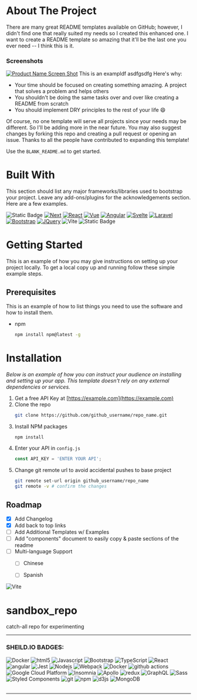 
<!-- ABOUT THE PROJECT -->
# About The Project
There are many great README templates available on GitHub; however, I didn't find one that really suited my needs so I created this enhanced one. I want to create a README template so amazing that it'll be the last one you ever need -- I think this is it.
### Screenshots
[![Product Name Screen Shot][product-screenshot]](https://example.com)
This is an exampldf asdfgsdfg
Here's why:
* Your time should be focused on creating something amazing. A project that solves a problem and helps others
* You shouldn't be doing the same tasks over and over like creating a README from scratch
* You should implement DRY principles to the rest of your life :smile:

Of course, no one template will serve all projects since your needs may be different. So I'll be adding more in the near future. You may also suggest changes by forking this repo and creating a pull request or opening an issue. Thanks to all the people have contributed to expanding this template!

Use the `BLANK_README.md` to get started.




# Built With

This section should list any major frameworks/libraries used to bootstrap your project. Leave any add-ons/plugins for the acknowledgements section. Here are a few examples.  

![Static Badge][Vite]
[![Next][Next.js]][Next-url]
[![React][React.js]][React-url]
[![Vue][Vue.js]][Vue-url]
[![Angular][Angular.io]][Angular-url]
[![Svelte][Svelte.dev]][Svelte-url]
[![Laravel][Laravel.com]][Laravel-url]
[![Bootstrap][Bootstrap.com]][Bootstrap-url]
[![JQuery][JQuery.com]][JQuery-url]
<img alt="Vite" src="https://img.shields.io/badge/Vite-%23646CFF?style=for-the-badge&logo=Vite&logoColor=white" />
![Static Badge](https://img.shields.io/badge/Vite-%23646CFF?logo=Vite&logoColor=white)



<!-- GETTING STARTED -->
# Getting Started

This is an example of how you may give instructions on setting up your project locally.
To get a local copy up and running follow these simple example steps.

## Prerequisites

This is an example of how to list things you need to use the software and how to install them.
* npm
  ```sh
  npm install npm@latest -g
  ```

# Installation

_Below is an example of how you can instruct your audience on installing and setting up your app. This template doesn't rely on any external dependencies or services._

1. Get a free API Key at [https://example.com](https://example.com)
2. Clone the repo
   ```sh
   git clone https://github.com/github_username/repo_name.git
   ```
3. Install NPM packages
   ```sh
   npm install
   ```
4. Enter your API in `config.js`
   ```js
   const API_KEY = 'ENTER YOUR API';
   ```
5. Change git remote url to avoid accidental pushes to base project
   ```sh
   git remote set-url origin github_username/repo_name
   git remote -v # confirm the changes
   ```










<!-- ROADMAP -->
## Roadmap

- [x] Add Changelog
- [x] Add back to top links
- [ ] Add Additional Templates w/ Examples
- [ ] Add "components" document to easily copy & paste sections of the readme
- [ ] Multi-language Support
    - [ ] Chinese
    - [ ] Spanish














<!-- MARKDOWN LINKS & IMAGES -->
<!-- https://www.markdownguide.org/basic-syntax/#reference-style-links -->
<img alt="Vite" src="https://img.shields.io/badge/Vite-%23646CFF?style=for-the-badge&logo=Vite&logoColor=white" />

[Vite]: https://img.shields.io/badge/Vite-%23646CFF?style=for-the-badge&logo=Vite&logoColor=white
[Next-url]: https://nextjs.org/
[contributors-shield]: https://img.shields.io/github/contributors/othneildrew/Best-README-Template.svg?style=for-the-badge
[contributors-shield]: https://img.shields.io/github/contributors/othneildrew/Best-README-Template.svg?style=for-the-badge
[contributors-url]: https://github.com/othneildrew/Best-README-Template/graphs/contributors
[forks-shield]: https://img.shields.io/github/forks/othneildrew/Best-README-Template.svg?style=for-the-badge
[forks-url]: https://github.com/othneildrew/Best-README-Template/network/members
[stars-shield]: https://img.shields.io/github/stars/othneildrew/Best-README-Template.svg?style=for-the-badge
[stars-url]: https://github.com/othneildrew/Best-README-Template/stargazers
[issues-shield]: https://img.shields.io/github/issues/othneildrew/Best-README-Template.svg?style=for-the-badge
[issues-url]: https://github.com/othneildrew/Best-README-Template/issues
[license-shield]: https://img.shields.io/github/license/othneildrew/Best-README-Template.svg?style=for-the-badge
[license-url]: https://github.com/othneildrew/Best-README-Template/blob/master/LICENSE.txt
[linkedin-shield]: https://img.shields.io/badge/-LinkedIn-black.svg?style=for-the-badge&logo=linkedin&colorB=555
[linkedin-url]: https://linkedin.com/in/othneildrew
[product-screenshot]: images/screenshot.png
[Next.js]: https://img.shields.io/badge/next.js-000000?style=for-the-badge&logo=nextdotjs&logoColor=white
[Next-url]: https://nextjs.org/
[React.js]: https://img.shields.io/badge/React-20232A?style=for-the-badge&logo=react&logoColor=61DAFB
[React-url]: https://reactjs.org/
[Vue.js]: https://img.shields.io/badge/Vue.js-35495E?style=for-the-badge&logo=vuedotjs&logoColor=4FC08D
[Vue-url]: https://vuejs.org/
[Angular.io]: https://img.shields.io/badge/Angular-DD0031?style=for-the-badge&logo=angular&logoColor=white
[Angular-url]: https://angular.io/
[Svelte.dev]: https://img.shields.io/badge/Svelte-4A4A55?style=for-the-badge&logo=svelte&logoColor=FF3E00
[Svelte-url]: https://svelte.dev/
[Laravel.com]: https://img.shields.io/badge/Laravel-FF2D20?style=for-the-badge&logo=laravel&logoColor=white
[Laravel-url]: https://laravel.com
[Bootstrap.com]: https://img.shields.io/badge/Bootstrap-563D7C?style=for-the-badge&logo=bootstrap&logoColor=white
[Bootstrap-url]: https://getbootstrap.com
[JQuery.com]: https://img.shields.io/badge/jQuery-0769AD?style=for-the-badge&logo=jquery&logoColor=white
[JQuery-url]: https://jquery.com 







# sandbox_repo
catch-all repo for experimenting

---

[//]: # (Comment)
[//]: # (     <img alt="LINKHERE" />     )

<h3>SHEILD.IO BADGES:</h3>
<p>


  <img alt="Docker" src="https://img.shields.io/badge/-Docker-46a2f1?style=flat-square&logo=react&logoColor=black" />
  <img alt="html5" src="https://img.shields.io/badge/-HTML5-E34F26?style=flat-square&logo=html5&logoColor=white" />
  <img alt="Javascript" src="https://img.shields.io/badge/-javascript-f7df1c?style=flat-square&logo=javascript&logoColor=black" />
  <img alt="Bootstrap" src="https://img.shields.io/badge/-bootstrap-7953b3?style=flat-square&logo=javascript&logoColor=white" />
  <img alt="TypeScript" src="https://img.shields.io/badge/-TypeScript-007ACC?style=flat-square&logo=typescript&logoColor=white" />
  <img alt="React" src="https://img.shields.io/badge/-React-45b8d8?style=flat-square&logo=react&logoColor=white" />
  <img alt="angular" src="https://img.shields.io/badge/-Angular-DD0031?style=flat-square&logo=angular&logoColor=white" />
  <img alt="Jest" src="https://img.shields.io/badge/-jest-be3d19?style=flat-square&logo=jest&logoColor=white" />
  <img alt="Nodejs" src="https://img.shields.io/badge/-Nodejs-43853d?style=flat-square&logo=Node.js&logoColor=white" />
  <img alt="Webpack" src="https://img.shields.io/badge/-Webpack-8DD6F9?style=flat-square&logo=webpack&logoColor=white" />
  <img alt="Docker" src="https://img.shields.io/badge/-Docker-46a2f1?style=flat-square&logo=docker&logoColor=white" />
  <img alt="github actions" src="https://img.shields.io/badge/-Github_Actions-2088FF?style=flat-square&logo=github-actions&logoColor=white" />
  <img alt="Google Cloud Platform" src="https://img.shields.io/badge/-Google_Cloud_Platform-1a73e8?style=flat-square&logo=google-cloud&logoColor=white" />
  <img alt="Insomnia" src="https://img.shields.io/badge/-Insomnia-5849BE?style=flat-square&logo=insomnia&logoColor=white" />
  <img alt="Apollo" src="https://img.shields.io/badge/-Apollo%20GraphQL-311C87?style=flat-square&logo=apollo-graphql&logoColor=white" />
  <img alt="redux" src="https://img.shields.io/badge/-Redux-764ABC?style=flat-square&logo=redux&logoColor=white" />
  <img alt="GraphQL" src="https://img.shields.io/badge/-GraphQL-E10098?style=flat-square&logo=graphql&logoColor=white" />
  <img alt="Sass" src="https://img.shields.io/badge/-Sass-CC6699?style=flat-square&logo=sass&logoColor=white" />
  <img alt="Styled Components" src="https://img.shields.io/badge/-Styled_Components-db7092?style=flat-square&logo=styled-components&logoColor=white" />
  <img alt="git" src="https://img.shields.io/badge/-Git-F05032?style=flat-square&logo=git&logoColor=white" />
  <img alt="npm" src="https://img.shields.io/badge/-NPM-CB3837?style=flat-square&logo=npm&logoColor=white" />
  <img alt="d3js" src="https://img.shields.io/badge/-D3.js-F9A03C?style=flat-square&logo=d3.js&logoColor=white" />
  <img alt="MongoDB" src="https://img.shields.io/badge/-MongoDB-13aa52?style=flat-square&logo=mongodb&logoColor=white" />



<img alt="" src="https://img.shields.io/badge/.NET-512BD4?logo=.Net"/>
<img alt="" src="https://img.shields.io/badge/C%2B%2B-00599C?logo=C%2B%2B&logoColor=white"/>
<img alt="" src="https://img.shields.io/badge/Python-%233776AB?logo=Python&logoColor=white"/>
<img alt="" src="https://img.shields.io/badge/F%23-%23378BBA?logo=F%23&logoColor=white"/>
<img alt="" src="https://img.shields.io/badge/HTML5-%23E34F26?logo=HTML5&logoColor=white"/>
<img alt="" src="https://img.shields.io/badge/CSS3-%231572B6?logo=CSS3&logoColor=white"/>
<img alt="" src="https://img.shields.io/badge/MySQL-%234479A1?logo=mysql&logoColor=white"/>
<img alt="" src="https://img.shields.io/badge/PostgreSQL-%234169E1?logo=postgresql&logoColor=white"/>
<img alt="" src="https://img.shields.io/badge/Vim-019733?logo=Vim&logoColor=white"/>
<img alt="" src="https://img.shields.io/badge/Eclipse-%232C2255?logo=Eclipse&logoColor=white"/>
<img alt="" src="https://img.shields.io/badge/Android%20Studio-%233DDC84?logo=Android%20Studio&logoColor=white"/>
<img alt="" src="https://img.shields.io/badge/Linux-%23FCC624?logo=Linux&logoColor=black"/>
<img alt="" src="https://img.shields.io/badge/Jira-%230052CC?logo=Jira&logoColor=white"/>
<img alt="" src="https://img.shields.io/badge/Jenkins-%23D24939?logo=Jenkins&logoColor=white"/>
<img alt="" src="https://img.shields.io/badge/Node.js-%235FA04E?logo=Node.JS&logoColor=white"/>
<img alt="" src="https://img.shields.io/badge/MacOS-%23000000?logo=MacOS&logoColor=white"/>
<img alt="" src="https://img.shields.io/badge/GNU%20Emacs-%237F5AB6?logo=GNU%20Emacs&logoColor=white"/>
<img alt="" src="https://img.shields.io/badge/Tailwind%20CSS-%2306B6D4?logo=Tailwind%20CSS&logoColor=white"/>
<img alt="" src="https://img.shields.io/badge/NATS.io-%2327AAE1?logo=NATS.io&logoColor=white"/>
<img alt="" src="https://img.shields.io/badge/Apache-%23D22128?logo=Apache&logoColor=white"/>
<img alt="" src="https://img.shields.io/badge/NGINX-%23009639?logo=NGINX&logoColor=white"/>
<img alt="" src="https://img.shields.io/badge/Postman-%23FF6C37?logo=Postman&logoColor=white"/>
<img alt="" src="https://img.shields.io/badge/Django-%23092E20?logo=Django&logoColor=white"/>
<img alt="" src="https://img.shields.io/badge/Ruby%20on%20Rails-%23D30001?logo=Ruby%20on%20Rails&logoColor=white"/>
<img alt="" src="https://img.shields.io/badge/Flask-%23000000?logo=Flask&logoColor=white"/>
<img alt="" src="https://img.shields.io/badge/Flutter-%2302569B?logo=Flutter&logoColor=white"/>
<img alt="" src="https://img.shields.io/badge/jQuery-%230769AD?logo=jQuery&logoColor=white"/>
<img alt="" src="https://img.shields.io/badge/Socket.io-%23010101?logo=Socket.io&logoColor=white"/>
<img alt="" src="https://img.shields.io/badge/Express-%23000000?logo=Express&logoColor=white"/>
<img alt="" src="https://img.shields.io/badge/AWS-%23232F3E?logo=Amazon%20Web%20Services&logoColor=white"/>
<img alt="" src="https://img.shields.io/badge/Oracle-%23F80000?logo=Oracle&logoColor=white"/>
<img alt="" src="https://img.shields.io/badge/Google%20Cloud-%234285F4?logo=Google%20Cloud&logoColor=white"/>
<img alt="" src="https://img.shields.io/badge/Kubernetes-%23326CE5?logo=Kubernetes&logoColor=white"/>
<img alt="" src="https://img.shields.io/badge/GNU%20Bash-%234EAA25?logo=GNU%20Bash&logoColor=white"/>
<img alt="" src="https://img.shields.io/badge/Ubuntu-%23E95420?logo=Ubuntu&logoColor=white"/>
<img alt="" src="https://img.shields.io/badge/Wordpress-%2321759B?logo=Wordpress&logoColor=white"/>
<img alt="" src="https://img.shields.io/badge/JSON-%23000000?logo=JSON&logoColor=white"/>
<img alt="" src="https://img.shields.io/badge/Notepad%2B%2B-%2390E59A?logo=Notepad%2B%2B&logoColor=black"/>


</p>

---



<!--
**alexmking1/alexmking1** is a ✨ _special_ ✨ repository because its `README.md` (this file) appears on your GitHub profile.

Here are some ideas to get you started:

- 🔭 I’m currently working on ...
- 🌱 I’m currently learning ...
- 👯 I’m looking to collaborate on ...
- 🤔 I’m looking for help with ...
- 💬 Ask me about ...
- 📫 How to reach me: ...
- 😄 Pronouns: ...
- ⚡ Fun fact: ...
-->
